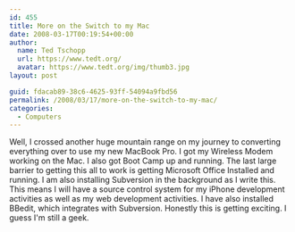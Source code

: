 ```yaml
---
id: 455
title: More on the Switch to my Mac
date: 2008-03-17T00:19:54+00:00
author:
  name: Ted Tschopp
  url: https://www.tedt.org/
  avatar: https://www.tedt.org/img/thumb3.jpg
layout: post

guid: fdacab89-38c6-4625-93ff-54094a9fbd56
permalink: /2008/03/17/more-on-the-switch-to-my-mac/
categories:
  - Computers
---
```

Well, I crossed another huge mountain range on my journey to converting everything over to use my new MacBook Pro. I got my Wireless Modem working on the Mac. I also got Boot Camp up and running. The last large barrier to getting this all to work is getting Microsoft Office Installed and running. I am also installing Subversion in the background as I write this. This means I will have a source control system for my iPhone development activities as well as my web development activities. I have also installed BBedit, which integrates with Subversion. Honestly this is getting exciting. I guess I'm still a geek.